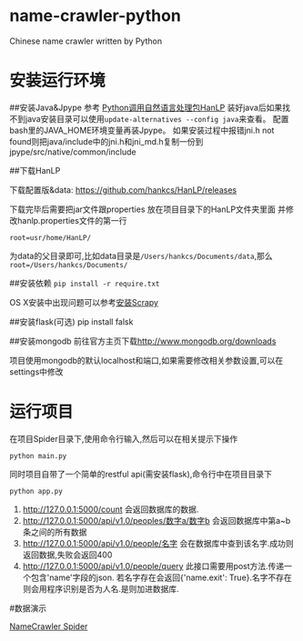 # name-crawler-python
Chinese name crawler written by Python


# 安装运行环境

##安装Java&Jpype
  参考 [Python调用自然语言处理包HanLP](http://www.hankcs.com/nlp/python-calls-hanlp.html)
  装好java后如果找不到java安装目录可以使用`update-alternatives --config java`来查看。
  配置bash里的JAVA_HOME环境变量再装Jpype。
  如果安装过程中报错jni.h not found则把java/include中的jni.h和jni_md.h复制一份到jpype/src/native/common/include

##下载HanLP

下载配置版&data:
<https://github.com/hankcs/HanLP/releases>

下载完毕后需要把jar文件跟properties 放在项目目录下的HanLP文件夹里面 并修改hanlp.properties文件的第一行

	root=usr/home/HanLP/
为data的父目录即可,比如data目录是`/Users/hankcs/Documents/data`,那么`root=/Users/hankcs/Documents/`


##安装依赖
    ``pip install -r require.txt``

OS X安装中出现问题可以参考[安装Scrapy](https://segmentfault.com/n/1330000003944169)

##安装flask(可选)
	pip install falsk

##安装mongodb
前往官方主页下载<http://www.mongodb.org/downloads>

项目使用mongodb的默认localhost和端口,如果需要修改相关参数设置,可以在settings中修改

# 运行项目
在项目Spider目录下,使用命令行输入,然后可以在相关提示下操作

	python main.py

同时项目自带了一个简单的restful api(需安装flask),命令行中在项目目录下

	python app.py

1. http://127.0.0.1:5000/count 会返回数据库的数据.
2. http://127.0.0.1:5000/api/v1.0/peoples/数字a/数字b 会返回数据库中第a~b条之间的所有数据
3. http://127.0.0.1:5000/api/v1.0/people/名字  会在数据库中查到该名字.成功则返回数据,失败会返回400
4. http://127.0.0.1:5000/api/v1.0/people/query  此接口需要用post方法.传递一个包含'name'字段的json. 若名字存在会返回{'name.exit': True}.名字不存在则会用程序识别是否为人名.是则加进数据库.

#数据演示

[NameCrawler Spider](http://name.chata.cn/name.chata.cn)